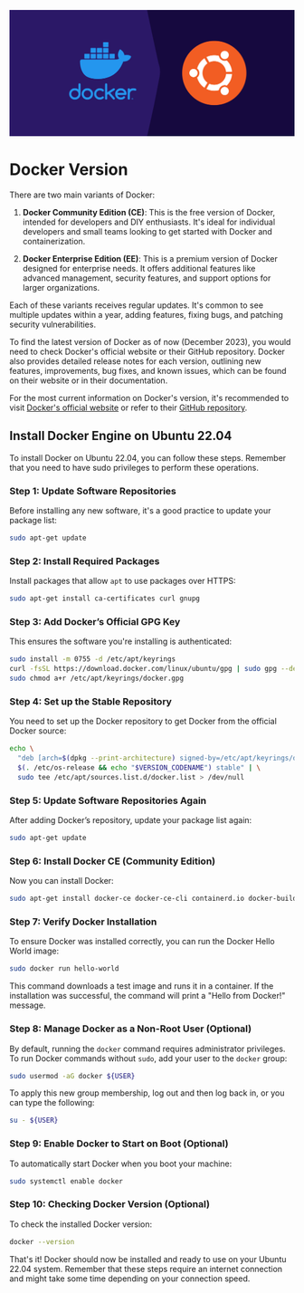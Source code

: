![install-docker-engine-ubuntu-22-04-banner](../assets/56-install-docker-engine-ubuntu-22-04-banner.jpg)

# Docker Version

There are two main variants of Docker:

1. **Docker Community Edition (CE)**: This is the free version of Docker, intended for developers and DIY enthusiasts. It's ideal for individual developers and small teams looking to get started with Docker and containerization.

2. **Docker Enterprise Edition (EE)**: This is a premium version of Docker designed for enterprise needs. It offers additional features like advanced management, security features, and support options for larger organizations.

Each of these variants receives regular updates. It's common to see multiple updates within a year, adding features, fixing bugs, and patching security vulnerabilities.

To find the latest version of Docker as of now (December 2023), you would need to check Docker's official website or their GitHub repository. Docker also provides detailed release notes for each version, outlining new features, improvements, bug fixes, and known issues, which can be found on their website or in their documentation. 

For the most current information on Docker's version, it's recommended to visit [Docker's official website](https://www.docker.com/) or refer to their [GitHub repository](https://github.com/docker).

## Install Docker Engine on Ubuntu 22.04

To install Docker on Ubuntu 22.04, you can follow these steps. Remember that you need to have sudo privileges to perform these operations.

### Step 1: Update Software Repositories
Before installing any new software, it's a good practice to update your package list:

```bash
sudo apt-get update
```

### Step 2: Install Required Packages
Install packages that allow `apt` to use packages over HTTPS:

```bash
sudo apt-get install ca-certificates curl gnupg
```

### Step 3: Add Docker’s Official GPG Key
This ensures the software you're installing is authenticated:

```bash
sudo install -m 0755 -d /etc/apt/keyrings
curl -fsSL https://download.docker.com/linux/ubuntu/gpg | sudo gpg --dearmor -o /etc/apt/keyrings/docker.gpg
sudo chmod a+r /etc/apt/keyrings/docker.gpg
```

### Step 4: Set up the Stable Repository
You need to set up the Docker repository to get Docker from the official Docker source:

```bash
echo \
  "deb [arch=$(dpkg --print-architecture) signed-by=/etc/apt/keyrings/docker.gpg] https://download.docker.com/linux/ubuntu \
  $(. /etc/os-release && echo "$VERSION_CODENAME") stable" | \
  sudo tee /etc/apt/sources.list.d/docker.list > /dev/null
```

### Step 5: Update Software Repositories Again
After adding Docker’s repository, update your package list again:

```bash
sudo apt-get update
```

### Step 6: Install Docker CE (Community Edition)
Now you can install Docker:

```bash
sudo apt-get install docker-ce docker-ce-cli containerd.io docker-buildx-plugin docker-compose-plugin
```

### Step 7: Verify Docker Installation
To ensure Docker was installed correctly, you can run the Docker Hello World image:

```bash
sudo docker run hello-world
```

This command downloads a test image and runs it in a container. If the installation was successful, the command will print a "Hello from Docker!" message.

### Step 8: Manage Docker as a Non-Root User (Optional)
By default, running the `docker` command requires administrator privileges. To run Docker commands without `sudo`, add your user to the `docker` group:

```bash
sudo usermod -aG docker ${USER}
```

To apply this new group membership, log out and then log back in, or you can type the following:

```bash
su - ${USER}
```

### Step 9: Enable Docker to Start on Boot (Optional)
To automatically start Docker when you boot your machine:

```bash
sudo systemctl enable docker
```

### Step 10: Checking Docker Version (Optional)
To check the installed Docker version:

```bash
docker --version
```

That's it! Docker should now be installed and ready to use on your Ubuntu 22.04 system. Remember that these steps require an internet connection and might take some time depending on your connection speed.